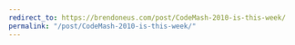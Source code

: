 ```yaml
---
redirect_to: https://brendoneus.com/post/CodeMash-2010-is-this-week/
permalink: "/post/CodeMash-2010-is-this-week/"
---
```


